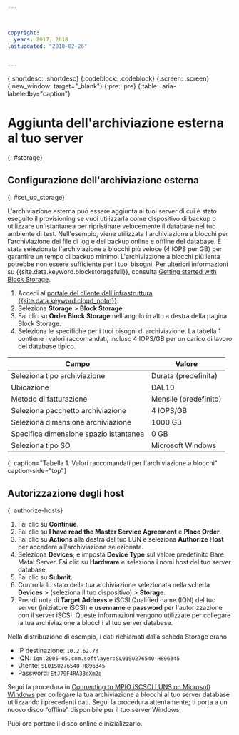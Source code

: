 ```yaml
---



copyright:
  years: 2017, 2018
lastupdated: "2018-02-26"


---
```


{:shortdesc: .shortdesc}
{:codeblock: .codeblock}
{:screen: .screen}
{:new_window: target="_blank"}
{:pre: .pre}
{:table: .aria-labeledby="caption"}

# Aggiunta dell'archiviazione esterna al tuo server
{: #storage}

## Configurazione dell'archiviazione esterna 
{: #set_up_storage}

L'archiviazione esterna può essere aggiunta ai tuoi server di cui è stato eseguito il provisioning se vuoi utilizzarla come dispositivo di backup o utilizzare un'istantanea per ripristinare velocemente il database nel tuo ambiente di test. Nell'esempio, viene utilizzata l'archiviazione a blocchi per l'archiviazione dei file di log e dei backup online e offline del database. È stata selezionata l'archiviazione a blocchi più veloce (4 IOPS per GB) per garantire un tempo di backup minimo. L'archiviazione a blocchi più lenta potrebbe non essere sufficiente per i tuoi bisogni. Per ulteriori informazioni su {{site.data.keyword.blockstoragefull}}, consulta [Getting started with Block Storage](https://console.bluemix.net/docs/infrastructure/BlockStorage/index.html#getting-started-with-block-storage).

1. Accedi al [portale del cliente dell'infrastruttura {{site.data.keyword.cloud_notm}}](https://control.softlayer.com/).
2. Seleziona **Storage** > **Block Storage**.
3. Fai clic su **Order Block Storage** nell'angolo in alto a destra della pagina Block Storage.
4. Seleziona le specifiche per i tuoi bisogni di archiviazione. La tabella 1 contiene i valori raccomandati, incluso 4 IOPS/GB per un carico di lavoro del database tipico.

|              Campo               |      Valore                                        |
| -------------------------------- | ------------------------------------------------- |
|Seleziona tipo archiviazione               | Durata (predefinita)                               |
|Ubicazione                          | DAL10                                             |
|Metodo di fatturazione                    | Mensile (predefinito)                                 |
|Seleziona pacchetto archiviazione            | 4 IOPS/GB                                         |
|Seleziona dimensione archiviazione               | 1000 GB                                           |
|Specifica dimensione spazio istantanea       | 0 GB                                              |
|Seleziona tipo SO                    | Microsoft Windows                                 |
{: caption="Tabella 1. Valori raccomandati per l'archiviazione a blocchi" caption-side="top"}

## Autorizzazione degli host
{: authorize-hosts}

1. Fai clic su **Continue**.
2. Fai clic su **I have read the Master Service Agreement** e **Place Order**.
3. Fai clic su **Actions** alla destra del tuo LUN e seleziona **Authorize Host** per accedere all'archiviazione selezionata.
4. Seleziona **Devices**; e imposta **Device Type** sul valore predefinito Bare Metal Server. Fai clic su **Hardware** e seleziona i nomi host del tuo server database.
5. Fai clic su **Submit**.
6. Controlla lo stato della tua archiviazione selezionata nella scheda **Devices** > (seleziona il tuo dispositivo) > **Storage**.
7. Prendi nota di **Target Address** e iSCSI Qualified name (IQN) del tuo server (iniziatore iSCSI) e **username** e **password** per l'autorizzazione con il server iSCSI. Queste informazioni vengono utilizzate per collegare la tua archiviazione a blocchi al tuo server database.

Nella distribuzione di esempio, i dati richiamati dalla scheda Storage erano
   * IP destinazione: `10.2.62.78`
   * IQN: `iqn.2005-05.com.softlayer:SL01SU276540-H896345`
   * Utente: `SL01SU276540-H896345`
   * Password: `EtJ79F4RA33dXm2q`

Segui la procedura in [Connecting to MPIO iSCSCI LUNS on Microsoft Windows](https://console.bluemix.net/docs/infrastructure/BlockStorage/accessing-block-storage-windows.html#connecting-to-mpio-iscsi-luns-on-microsoft-windows) per collegare la tua archiviazione a blocchi al tuo server database utilizzando i precedenti dati. Segui la procedura attentamente; ti porta a un nuovo disco “offline” disponibile per il tuo server Windows.

Puoi ora portare il disco online e inizializzarlo. 

